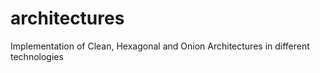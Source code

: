 # architectures
Implementation of Clean, Hexagonal and Onion Architectures in different technologies
